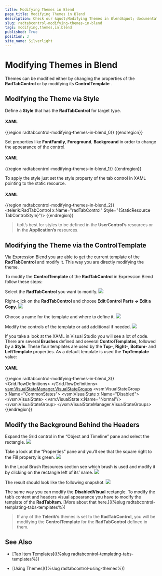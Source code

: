 ```yaml
---
title: Modifying Themes in Blend
page_title: Modifying Themes in Blend
description: Check our &quot;Modifying Themes in Blend&quot; documentation article for the RadTabControl WPF control.
slug: radtabcontrol-modifying-themes-in-blend
tags: modifying,themes,in,blend
published: True
position: 3
site_name: Silverlight
---
```


# Modifying Themes in Blend



Themes can be modified either by changing the properties of the __RadTabControl__ or by modifying its __ControlTemplate__ .
			

## Modifying the Theme via Style

Define a __Style__ that has the __RadTabControl__ for target type.

#### __XAML__

{{region radtabcontrol-modifying-themes-in-blend_0}}
	<Style x:Key="TabControlStyle" TargetType="telerik:RadTabControl">
	</Style>
	{{endregion}}



Set properties like __FontFamily__, __Foreground__, __Background__ in order to change the appearance of the control.
				

#### __XAML__

{{region radtabcontrol-modifying-themes-in-blend_1}}
	<Style x:Key="TabControlStyle" TargetType="telerik:RadTabControl">
	    <Setter Property="ReorderTabRows" Value="True"/>
	    <Setter Property="AllowDragReorder" Value="False"/>
	    <Setter Property="Background" Value="Blue" />
	…
	</Style>
	{{endregion}}



To apply the style just set the style property of the tab control in XAML pointing to the static resource.

#### __XAML__

{{region radtabcontrol-modifying-themes-in-blend_2}}
	<telerik:RadTabControl x:Name="radTabControl" Style="{StaticResource TabControlStyle}"/>
	{{endregion}}



>tipIt’s best for styles to be defined in the __UserControl’s__ resources or in the __Application’s__ resources.

## Modifying the Theme via the ControlTemplate

Via Expression Blend you are able to get the current template of the __RadTabControl__ and modify it. This way you are directly modifying the theme.
				

To modify the __ControlTemplate__ of the __RadTabControl__ in Expression Blend follow these steps:
				

Select the __RadTabControl__ you want to modify.
![](images/RadTabControl_Figure_00290.png)

Right-click on the __RadTabControl__ and choose __Edit Control Parts -> Edit a Copy.__
![](images/RadTabControl_Figure_00300.png)

Choose a name for the template and where to define it.
![](images/RadTabControl_Figure_00310.png)

Modify the controls of the template or add additional if needed.
![](images/RadTabControl_Figure_00320.png)

If you take a look at the XAML in Visual Studio you will see a lot of code. There are several __Brushes__ defined and several __ControlTemplates__, followed by a __Style__. These four templates are used by the __Top__-, __Right__-, __Bottom-__ and __LeftTemplate__ properties. As a default template is used the __TopTemplate__ value:
				

#### __XAML__

{{region radtabcontrol-modifying-themes-in-blend_3}}
	<ControlTemplate x:Key="TabControlTopTemplate" TargetType="telerik:RadTabControl">
	    <Grid>
	        <Grid.RowDefinitions>
	            <RowDefinition Height="auto"/>
	            <RowDefinition Height="*"/>
	        </Grid.RowDefinitions>
	        <vsm:VisualStateManager.VisualStateGroups>
	            <vsm:VisualStateGroup x:Name="CommonStates">
	                <vsm:VisualState x:Name="Disabled">
	                    <Storyboard/>
	                </vsm:VisualState>
	                <vsm:VisualState x:Name="Normal"/>
	            </vsm:VisualStateGroup>
	        </vsm:VisualStateManager.VisualStateGroups>
	        <Border Margin="0" Grid.Row="1" Background="{TemplateBinding Background}" BorderBrush="{TemplateBinding BorderBrush}" BorderThickness="{TemplateBinding BorderThickness}">
	            <ContentPresenter x:Name="ContentElement" Content="{TemplateBinding SelectedContent}" ContentTemplate="{TemplateBinding SelectedContentTemplate}"/>
	        </Border>
	        <Grid>
	            <Rectangle Visibility="{TemplateBinding BackgroundVisibility}" Fill="{StaticResource RadTabControlHeaderBackground}"/>
	            <ItemsPresenter Margin="2 4 0 0"/>
	        </Grid>
	        <Rectangle x:Name="DisableVisual" Visibility="Collapsed" Grid.RowSpan="2" Fill="{StaticResource RadTabItemDisabledBackground}"/>
	    </Grid>
	</ControlTemplate>
	{{endregion}}



## Modify the Background Behind the Headers 

Expand the Grid control in the “Object and Timeline” pane and select the rectangle.
![](images/RadTabControl_Figure_00330.png)

Take a look at the “Properties” pane and you’ll see that the square right to the Fill property is green. 
![](images/RadTabControl_Figure_00340.png)

In the Local Brush Resources section see which brush is used and modify it by clicking on the rectangle left of its’ name.
![](images/RadTabControl_Figure_00350.png)

The result should look like the following snapshot.
![](images/RadTabControl_Figure_00360.png)

The same way you can modify the __DisabledVisual__ rectangle. To modify the tab’s content and headers visual appearance you have to modify the template of the __RadTabItem__. [More about that here.]({%slug radtabcontrol-templating-tabs-templates%})

>If any of the __Telerik’s__ themes is set to the __RadTabControl,__ you will be modifying the __ControlTemplate__ for the __RadTabControl__ defined in them.
						

## See Also

 * [Tab Item Templates]({%slug radtabcontrol-templating-tabs-templates%})

 * [Using Themes]({%slug radtabcontrol-using-themes%})
